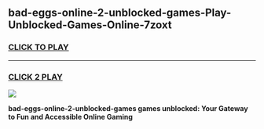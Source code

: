 
## bad-eggs-online-2-unblocked-games-Play-Unblocked-Games-Online-7zoxt
<h3>
<a href="https://premium76.site?title=bad-eggs-online-2-unblocked-games&ref=24A">CLICK TO PLAY</a></h3>
<hr>

<h3>
<a href="https://premium76.site?title=bad-eggs-online-2-unblocked-games&ref=24A">CLICK 2 PLAY</a>
  
</h3>

<a href="https://premium76.site?title=bad-eggs-online-2-unblocked-games&ref=24A"><img src="https://clearcache.store/games.png"></a>


**bad-eggs-online-2-unblocked-games games unblocked: Your Gateway to Fun and Accessible Online Gaming**
